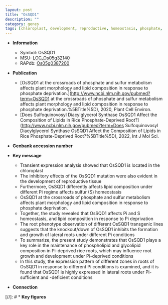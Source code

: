 ```yaml
---
layout: post
title: "OsSQD1"
description: ""
category: genes
tags: [chloroplast, development, reproductive, homeostasis, phosphate, Pi,  pi , root, growth, root growth, lateral root, pi]
---
```


* **Information**  
    + Symbol: OsSQD1  
    + MSU: [LOC_Os05g32140](http://rice.uga.edu/cgi-bin/ORF_infopage.cgi?orf=LOC_Os05g32140)  
    + RAPdb: [Os05g0387200](https://rapdb.dna.affrc.go.jp/locus/?name=Os05g0387200)  

* **Publication**  
    + [OsSQD1 at the crossroads of phosphate and sulfur metabolism affects plant morphology and lipid composition in response to phosphate deprivation.](http://www.ncbi.nlm.nih.gov/pubmed?term=OsSQD1 at the crossroads of phosphate and sulfur metabolism affects plant morphology and lipid composition in response to phosphate deprivation.%5BTitle%5D), 2020, Plant Cell Environ.
    + [Does Sulfoquinovosyl Diacylglycerol Synthase OsSQD1 Affect the Composition of Lipids in Rice Phosphate-Deprived Root?](http://www.ncbi.nlm.nih.gov/pubmed?term=Does Sulfoquinovosyl Diacylglycerol Synthase OsSQD1 Affect the Composition of Lipids in Rice Phosphate-Deprived Root?%5BTitle%5D), 2022, Int J Mol Sci.

* **Genbank accession number**  

* **Key message**  
    + Transient expression analysis showed that OsSQD1 is located in the chloroplast
    + The inhibitory effects of the OsSQD1 mutation were also evident in the development of reproductive tissue
    + Furthermore, OsSQD1 differently affects lipid composition under different Pi regime affects sulfur (S) homeostasis
    + OsSQD1 at the crossroads of phosphate and sulfur metabolism affects plant morphology and lipid composition in response to phosphate deprivation.
    + Together, the study revealed that OsSQD1 affects Pi and S homeostasis, and lipid composition in response to Pi deprivation
    + The root phenotype observation of different OsSQD1 transgenic lines suggests that the knockout/down of OsSQD1 inhibits the formation and growth of lateral roots under different Pi conditions
    + To summarize, the present study demonstrates that OsSQD1 plays a key role in the maintenance of phospholipid and glycolipid composition in Pi-deprived rice roots, which may influence root growth and development under Pi-deprived conditions
    + In this study, the expression pattern of different zones in roots of OsSQD1 in response to different Pi conditions is examined, and it is found that OsSQD1 is highly expressed in lateral roots under Pi-sufficient and -deficient conditions

* **Connection**  

[//]: # * **Key figures**  


